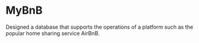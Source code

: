 # MyBnB
Designed a database that supports the operations of a
platform such as the popular home sharing service AirBnB.
